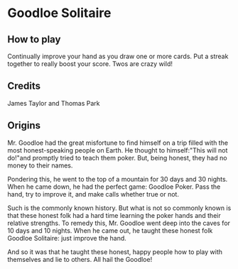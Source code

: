 # Goodloe Solitaire

## How to play

Continually improve your hand as you draw one or more cards. Put a streak together to really boost your score. Twos are crazy wild!

## Credits

James Taylor and Thomas Park

## Origins

Mr. Goodloe had the great misfortune to find himself on a trip filled with the most honest-speaking people on Earth. He thought to himself:"This will not do!"and promptly tried to teach them poker. But, being honest, they had no money to their names.

Pondering this, he went to the top of a mountain for 30 days and 30 nights. When he came down, he had the perfect game: Goodloe Poker. Pass the hand, try to improve it, and make calls whether true or not.

Such is the commonly known history. But what is not so commonly known is that these honest folk had a hard time learning the poker hands and their relative strengths. To remedy this, Mr. Goodloe went deep into the caves for 10 days and 10 nights. When he came out, he taught these honest folk Goodloe Solitaire: just improve the hand.

And so it was that he taught these honest, happy people how to play with themselves and lie to others. All hail the Goodloe!